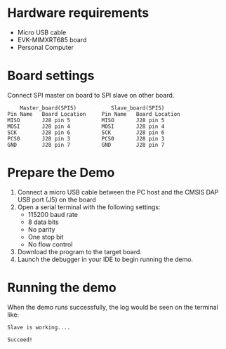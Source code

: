 Hardware requirements
=====================
- Micro USB cable
- EVK-MIMXRT685 board
- Personal Computer

Board settings
============
Connect SPI master on board to SPI slave on other board.
~~~~~~~~~~~~~~~~~~~~~~~~~~~~~~~~~~~~~~~~~~~~~~~~~~~~~~
    Master_board(SPI5)           Slave_board(SPI5)
Pin Name   Board Location     Pin Name   Board Location
MISO       J28 pin 5          MISO       J28 pin 5
MOSI       J28 pin 4          MOSI       J28 pin 4
SCK        J28 pin 6          SCK        J28 pin 6
PCS0       J28 pin 3          PCS0       J28 pin 3
GND        J28 pin 7          GND        J28 pin 7
~~~~~~~~~~~~~~~~~~~~~~~~~~~~~~~~~~~~~~~~~~~~~~~~~~~~~~

Prepare the Demo
===============
1.  Connect a micro USB cable between the PC host and the CMSIS DAP USB port (J5) on the board
2.  Open a serial terminal with the following settings:
    - 115200 baud rate
    - 8 data bits
    - No parity
    - One stop bit
    - No flow control
3.  Download the program to the target board.
4.  Launch the debugger in your IDE to begin running the demo.

Running the demo
===============
When the demo runs successfully, the log would be seen on the terminal like:

~~~~~~~~~~~~~~~~~~~~~~~~~~~~~~~~~~~~~~~~~~~~~~~~~~~~~~~~~~~~~~~~~~~~~~~~~~~~~~~~~~~
Slave is working....

Succeed!
~~~~~~~~~~~~~~~~~~~~~~~~~~~~~~~~~~~~~~~~~~~~~~~~~~~~~~~~~~~~~~~~~~~~~~~~~~~~~~~~~~~~~
